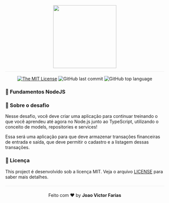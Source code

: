 <p align="center" style="border-bottom: 1px solid #eee; padding: 10px">
<img src="https://rocketseat.com.br/static/images/bootcamp/logo-gostack.svg" width="200px" heigth="200px"/>

<div align="center">

[![The MIT License](https://img.shields.io/badge/license-MIT-green.svg?style=flat-square)](http://github.com/jvictorfarias/gobarber/LICENSE.md)
![GitHub last commit](https://img.shields.io/github/last-commit/jvictorfarias/gobarber?color=green)
![GitHub top language](https://img.shields.io/github/languages/top/jvictorfarias/gobarber)

</div>
</p>



### :rocket: Fundamentos NodeJS

### :rocket: Sobre o desafio

Nesse desafio, você deve criar uma aplicação para continuar treinando o que você aprendeu até agora no Node.js junto ao TypeScript, utilizando o conceito de models, repositories e services!

Essa será uma aplicação para que deve armazenar transações financeiras de entrada e saída, que deve permitir o cadastro e a listagem dessas transações.

### :memo: Licença

This project é desenvolvido sob a licença MIT. Veja o arquivo [LICENSE](LICENSE.md) para saber mais detalhes.

<p align="center" style="margin-top: 20px; border-top: 1px solid #eee; padding-top: 20px;">Feito com ❤️ by <strong> Joao Victor Farias </p>
